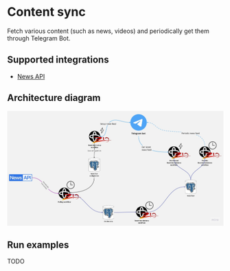 # Content sync
Fetch various content (such as news, videos) and periodically get them through Telegram Bot.  

## Supported integrations
- [News API](https://newsapi.org/docs/get-started)

## Architecture diagram
![Diagram](diagrams/NewsSync.jpg)

## Run examples
TODO
